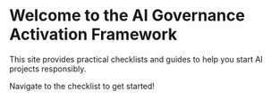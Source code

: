 # Welcome to the AI Governance Activation Framework

This site provides practical checklists and guides to help you start AI projects responsibly.

Navigate to the checklist to get started!
